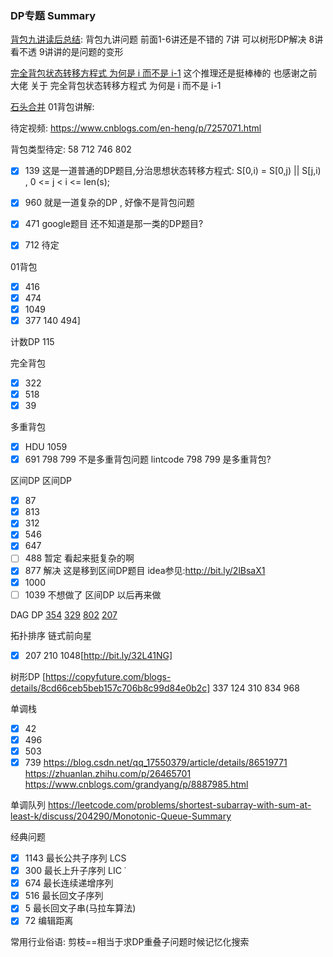 ### DP专题 Summary
[背包九讲读后总结](https://drive.google.com/drive/folders/1gMiJgnOQLcntvPrQXHJehiIuuEuTPBGx): 
背包九讲问题 前面1-6讲还是不错的 7讲 可以树形DP解决  8讲 看不透 9讲讲的是问题的变形

[完全背包状态转移方程式 为何是 i 而不是 i-1](http://bit.ly/2NqGWMG)
这个推理还是挺棒棒的  也感谢之前大佬 关于 完全背包状态转移方程式 为何是 i 而不是 i-1  

[石头合并](http://bit.ly/2n1prX5)
01背包讲解:

待定视频:
https://www.cnblogs.com/en-heng/p/7257071.html

背包类型待定: 58  712 746 802 
- [X]  139 这是一道普通的DP题目,分治思想状态转移方程式: S[0,i) = S[0,j) || S[j,i)  , 0 <= j < i <= len(s);
- [X] 960 就是一道复杂的DP , 好像不是背包问题
- [x] 471 google题目  还不知道是那一类的DP题目?
- [X] 712 待定


01背包
- [X] 416 
- [x] 474
- [X] 1049
- [x] 377
   140 494] 

计数DP
115

完全背包
- [x] 322 
- [x] 518
- [X] 39  

多重背包
- [x] HDU 1059 
- [x] 691 798 799 不是多重背包问题 lintcode 798 799 是多重背包?

区间DP
区间DP
- [X] 87 
- [x] 813  
- [x] 312 
- [X] 546  
- [X] 647
- [ ] 488 暂定 看起来挺复杂的啊
- [X] 877 解决 这是移到区间DP题目 idea参见:http://bit.ly/2lBsaX1
- [X] 1000
- [ ] 1039 不想做了 区间DP 以后再来做

DAG DP
[354](http://bit.ly/2LyVM1f) [329](http://bit.ly/32H2Nms)
[802](http://bit.ly/2LAn4Eo) [207](http://bit.ly/32JlndB)

拓扑排序 链式前向星
- [x] 207
210 1048[http://bit.ly/32L41NG] 

树形DP [https://copyfuture.com/blogs-details/8cd66ceb5beb157c706b8c99d84e0b2c]
337 124 310 834 968 

单调栈
- [x] 42 
- [x] 496
- [x] 503
- [x] 739
https://blog.csdn.net/qq_17550379/article/details/86519771
https://zhuanlan.zhihu.com/p/26465701
https://www.cnblogs.com/grandyang/p/8887985.html

单调队列 
https://leetcode.com/problems/shortest-subarray-with-sum-at-least-k/discuss/204290/Monotonic-Queue-Summary

经典问题
- [X] 1143 最长公共子序列 LCS 
- [x] 300  最长上升子序列 LIC ˙
- [x] 674  最长连续递增序列 
- [x] 516  最长回文子序列 
- [x] 5 最长回文子串(马拉车算法)
- [X] 72 编辑距离

常用行业俗语:
剪枝==相当于求DP重叠子问题时候记忆化搜索